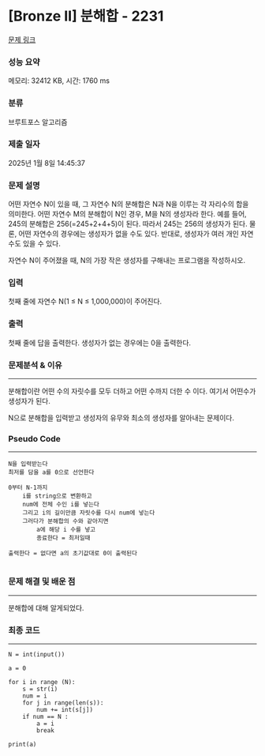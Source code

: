 # [Bronze II] 분해합 - 2231 

[문제 링크](https://www.acmicpc.net/problem/2231) 

### 성능 요약

메모리: 32412 KB, 시간: 1760 ms

### 분류

브루트포스 알고리즘

### 제출 일자

2025년 1월 8일 14:45:37

### 문제 설명

<p>어떤 자연수 N이 있을 때, 그 자연수 N의 분해합은 N과 N을 이루는 각 자리수의 합을 의미한다. 어떤 자연수 M의 분해합이 N인 경우, M을 N의 생성자라 한다. 예를 들어, 245의 분해합은 256(=245+2+4+5)이 된다. 따라서 245는 256의 생성자가 된다. 물론, 어떤 자연수의 경우에는 생성자가 없을 수도 있다. 반대로, 생성자가 여러 개인 자연수도 있을 수 있다.</p>

<p>자연수 N이 주어졌을 때, N의 가장 작은 생성자를 구해내는 프로그램을 작성하시오.</p>

### 입력 

 <p>첫째 줄에 자연수 N(1 ≤ N ≤ 1,000,000)이 주어진다.</p>

### 출력 

 <p>첫째 줄에 답을 출력한다. 생성자가 없는 경우에는 0을 출력한다.</p>

###  문제분석 & 이유
---

분해합이란 어떤 수의 자릿수를 모두 더하고 어떤 수까지 더한 수 이다. 
여기서 어떤수가 생성자가 된다. 

N으로 분해합을 입력받고 생성자의 유무와 최소의 생성자를 알아내는 문제이다. 

###  Pseudo Code

---

```
N을 입력받는다 
최저를 담을 a를 0으로 선언한다 

0부터 N-1까지 
    i를 string으로 변환하고
    num에 전체 수인 i를 넣는다
    그리고 i의 길이만큼 자릿수를 다시 num에 넣는다
    그러다가 분해합의 수와 같아지면 
        a에 해당 i 수를 넣고
        종료한다 = 최저일때
        
출력한다 = 없다면 a의 초기값대로 0이 출력된다 
    
```


### 문제 해결 및 배운 점
---
분해합에 대해 알게되었다.

### 최종 코드
---

```
N = int(input())

a = 0

for i in range (N):
    s = str(i)
    num = i
    for j in range(len(s)):
        num += int(s[j])
    if num == N :
        a = i
        break

print(a)
```
